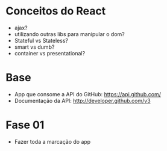 # Conceitos do React
- ajax?
- utilizando outras libs para manipular o dom?
- Stateful vs Stateless?
- smart vs dumb?
- container vs presentational?

# Base
- App que consome a API do GitHub: https://api.github.com/
- Documentação da API: http://developer.github.com/v3

# Fase 01
- Fazer toda a marcação do app
